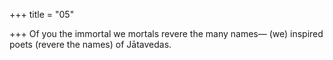 +++
title = "05"

+++
Of you the immortal we mortals revere the many names—
(we) inspired poets (revere the names) of Jātavedas.